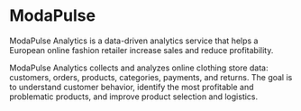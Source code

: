# ModaPulse
ModaPulse Analytics is a data-driven analytics service that helps a European online fashion retailer increase sales and reduce profitability.

ModaPulse Analytics collects and analyzes online clothing store data: customers, orders, products, categories, payments, and returns. The goal is to understand customer behavior, identify the most profitable and problematic products, and improve product selection and logistics.
